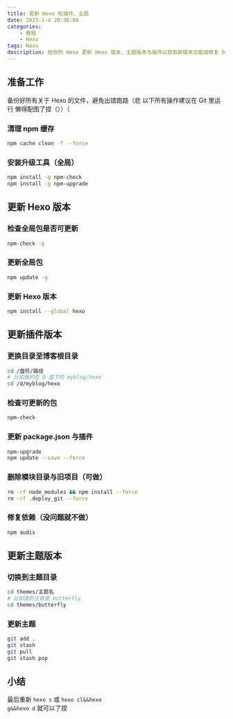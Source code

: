 ```yaml
---
title: 更新 Hexo 和插件、主题
date: 2023-1-4 20:36:04
categories: 
	- 教程
	- Hexo
tags: Hexo
description: 给你的 Hexo 更新 Hexo 版本、主题版本与插件以获取新版本功能或修复 bug
---
```


## 准备工作
备份好所有关于 Hexo 的文件，避免出错跑路（悲
以下所有操作建议在 Git 里运行
懒得配图了捏（））（

### 清理 npm 缓存
```Bash
npm cache clean -f --force
```

### 安装升级工具（全局）
```Bash
npm install -g npm-check
npm install -g npm-upgrade
```

## 更新 Hexo 版本

### 检查全局包是否可更新
```Bash 
npm-check -g
```

### 更新全局包
```Bash
npm update -g
```

### 更新 Hexo 版本
```Bash
npm install --global hexo
```

## 更新插件版本

### 更换目录至博客根目录
```Bash
cd /盘符/路径
# 比如我的在 D 盘下的 myblog/hexo
cd /d/myblog/hexo
```

### 检查可更新的包
```Bash
npm-check
```

### 更新 package.json 与插件
```Bash
npm-upgrade
npm update --save --force
```

### 删除模块目录与旧项目（可做）
```Bash
rm -rf node_modules && npm install --force
rm -rf .deploy_git --force
```

### 修复依赖（没问题就不做）
```Bash
npm audix
```

## 更新主题版本

### 切换到主题目录
```Bash
cd themes/主题名
# 比如我的主题是 butterfly
cd themes/butterfly
```

### 更新主题
```Bash
git add .
git stash
git pull
git stash pop
```

## 小结
最后重新 <code>hexo s</code> 或 <code>hexo cl&&hexo g&&hexo d</code> 就可以了捏
